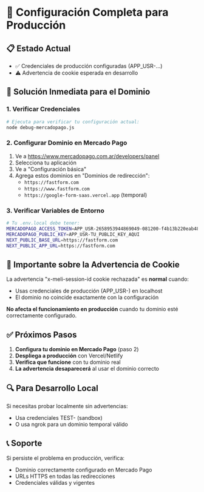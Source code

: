 # 🚀 Configuración Completa para Producción

## 📋 Estado Actual
- ✅ Credenciales de producción configuradas (APP_USR-...)
- ⚠️ Advertencia de cookie esperada en desarrollo

## 🔧 Solución Inmediata para el Dominio

### 1. Verificar Credenciales
```bash
# Ejecuta para verificar tu configuración actual:
node debug-mercadopago.js
```

### 2. Configurar Dominio en Mercado Pago
1. Ve a https://www.mercadopago.com.ar/developers/panel
2. Selecciona tu aplicación
3. Ve a "Configuración básica"
4. Agrega estos dominios en "Dominios de redirección":
   - `https://fastform.com`
   - `https://www.fastform.com`
   - `https://google-form-saas.vercel.app` (temporal)

### 3. Verificar Variables de Entorno
```bash
# Tu .env.local debe tener:
MERCADOPAGO_ACCESS_TOKEN=APP_USR-2658953944869049-081200-f4b13b220eab48dc951608902085c138-2624228048
MERCADOPAGO_PUBLIC_KEY=APP_USR-TU_PUBLIC_KEY_AQUI
NEXT_PUBLIC_BASE_URL=https://fastform.com
NEXT_PUBLIC_APP_URL=https://fastform.com
```

## 🚨 Importante sobre la Advertencia de Cookie

La advertencia "x-meli-session-id cookie rechazada" es **normal** cuando:
- Usas credenciales de producción (APP_USR-) en localhost
- El dominio no coincide exactamente con la configuración

**No afecta el funcionamiento en producción** cuando tu dominio esté correctamente configurado.

## ✅ Próximos Pasos

1. **Configura tu dominio en Mercado Pago** (paso 2)
2. **Despliega a producción** con Vercel/Netlify
3. **Verifica que funcione** con tu dominio real
4. **La advertencia desaparecerá** al usar el dominio correcto

## 🔍 Para Desarrollo Local
Si necesitas probar localmente sin advertencias:
- Usa credenciales TEST- (sandbox)
- O usa ngrok para un dominio temporal válido

## 📞 Soporte
Si persiste el problema en producción, verifica:
- Dominio correctamente configurado en Mercado Pago
- URLs HTTPS en todas las redirecciones
- Credenciales válidas y vigentes